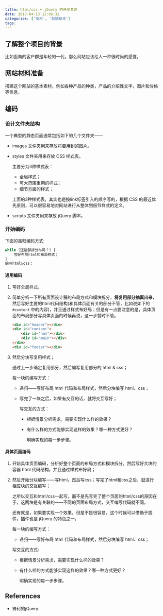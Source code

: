 ```yaml
---
title: html/css + jQuery 的开发套路
date: 2017-04-13 12:08:32
categories: ['技术', '前端技术']
tags:
---
```


## 了解整个项目的背景

比如面向的客户群是年轻的一代，那么网站应该给人一种很时尚的感觉。

## 网站材料准备

搭建这个网站的基本素材，例如各种产品的种类，产品的介绍性文字，图片和价格等信息。

## 编码

### 设计文件夹结构

一个典型的静态页面通常包括如下的几个文件夹——

- images 文件夹用来存放将要用到的图片。
- styles 文件夹用来存放 CSS 样式表。

    主要分为3种样式表：

    - 全局样式；
    - 可大范围重用的样式；
    - 细节方面的样式；

    上面的3种样式表，其实也是按link标签引入的顺序写的，根据 CSS 的最近优先原则，可以很容易地对网站进行从整体到细节样式的定义。

- scripts 文件夹用来存放 jQuery 脚本。

### 开始编码

下面的递归编码方式:

```js
while (还能够拆分布局？) {
    写好布局html和布局样式；
}
编写html&css；
```

#### 通用编码

1. 写好全局样式。

2. 简单分析一下所有页面设计稿的布局方式和模块拆分，**将复用部分抽离出来**，然后写好主要的html代码结构(和具体页面有关的部分不管，比如说如下的 `#content` 中的内容)，并且通过样式布好局；但是有一点要注意的是，具体页面的布局部分写具体页面的时候再说，这一步暂时不管。

    ```html
    <div id="header"></div>
    <div id="content">
        <div id="nav"></div>
        <div id="main"></div>
    </div>
    <div id="footer"></div>
    ```

3. 然后分块写复用样式；

    通过上一步确定复用部分，然后编写复用部分的 html & css；

    每一块的编写方式：

    - 递归——写好布局 html 代码和布局样式，然后分块编写 html、css；
    - 写完了一块之后，如果有交互的话，就将交互写好；

        写交互的方式：

        - 根据情景分析需求，需要实现什么样的效果？
        - 有什么样的方式能够实现这样的效果？哪一种方式更好？

            明确实现的每一步步骤。

#### 具体页面编码

1. 开始具体页面编码，分析好整个页面的布局方式和模块拆分，然后写好大块的容器 html 代码结构，并且通过样式布好局；

2. 然后开始分块编写——写html，然后写css；写完了html和css之后，就进行相应块的交互编写；

    之所以交互和html/css一起写，而不是先写完了整个页面的html/css的原因在于，这两块是有关联的——不同的页面布局方式，交互编写代码就不同。

    还有就是，如果要实现一个效果，但是不是很容易，这个时候可以借助于插件，插件也是 jQuery 的特色之一。

    每一块的编写方式：

    - 递归——写好布局 html 代码和布局样式，然后分块编写 html、css；

    写交互的方式:

    - 根据情景分析需求，需要实现什么样的效果？
    - 有什么样的方式能够实现这样的效果？哪一种方式更好？

        明确实现的每一步步骤。

## References

- 锋利的jQuery
